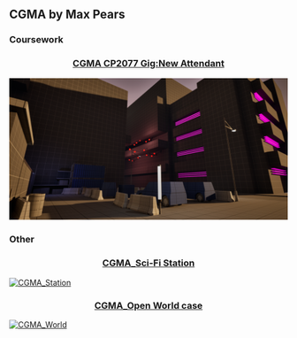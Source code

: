 <h2>CGMA by Max Pears </h2>

<h3>Coursework</h3>

<div style="text-align: center;">
<h3> <a href="../data/showcase/CGMA_Gig">CGMA CP2077 Gig:New Attendant</a> </h3>
</div>

<a href="../data/showcase/CGMA_Gig">
  <img src="/assets/Portfolio/Personal_works/CGMA_Gig/Screenshot_325.png" alt="CGMA_Gig" style="max-width: 100%; height: auto;">
</a>

<h3>Other</h3>

<div style="text-align: center;">
<h3> <a href="../data/showcase/CGMA_Station">CGMA_Sci-Fi Station</a> </h3>
</div>
<a href="../data/showcase/CGMA_Station">
  <img src="/assets/Portfolio/Personal_works/CGMA_Station/2.png" alt="CGMA_Station" style="max-width: 100%; height: auto;">
</a>

<div style="text-align: center;">
<h3> <a href="../data/showcase/CGMA_World">CGMA_Open World case</a> </h3>
</div>
<a href="../data/showcase/CGMA_World">
  <img src="/assets/Portfolio/Personal_works/CGMA_World/Screenshot_22.png" alt="CGMA_World" style="max-width: 100%; height: auto;">
</a>
